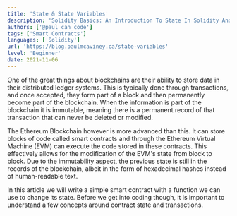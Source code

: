 ```yaml
---
title: 'State & State Variables'
description: 'Solidity Basics: An Introduction To State In Solidity And How To Change It'
authors: ['@paul_can_code']
tags: ['Smart Contracts']
languages: ['Solidity']
url: 'https://blog.paulmcaviney.ca/state-variables'
level: 'Beginner'
date: 2021-11-06
---
```


One of the great things about blockchains are their ability to store data in their distributed ledger systems. This is typically done through transactions, and once accepted, they form part of a block and then permanently become part of the blockchain. When the information is part of the blockchain it is immutable, meaning there is a permanent record of that transaction that can never be deleted or modified.

The Ethereum Blockchain however is more advanced than this. It can store blocks of code called smart contracts and through the Ethereum Virtual Machine (EVM) can execute the code stored in these contracts. This effectively allows for the modification of the EVM's state from block to block. Due to the immutability aspect, the previous state is still in the records of the blockchain, albeit in the form of hexadecimal hashes instead of human-readable text.

In this article we will write a simple smart contract with a function we can use to change its state. Before we get into coding though, it is important to understand a few concepts around contract state and transactions.